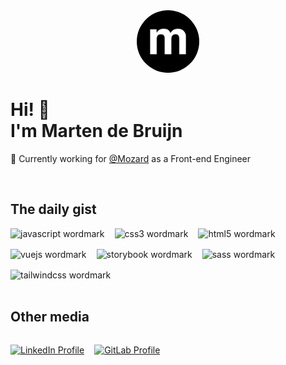 <div align="center">
  <img src="./img/avatar.png" alt="picture of the letter m" style="border-radius: 50%;" height="100" width="100" />
</div>

# Hi! 👋<br>I'm Marten de Bruijn

🏢 Currently working for [@Mozard](https://mozard.nl) as a Front-end Engineer

<br>

## The daily gist

<ul style="list-style-type:none;display:flex;flex-wrap:wrap;gap:1rem;padding:0;margin:0;">
  <li><img src='https://cdn.jsdelivr.net/gh/devicons/devicon/icons/javascript/javascript-original.svg' width="40" height="40" alt="javascript wordmark" title="JavaScript" /></li>
  <li><img src='https://cdn.jsdelivr.net/gh/devicons/devicon/icons/css3/css3-original-wordmark.svg' width="40" height="40" alt="css3 wordmark" title="CSS3" /></li>
  <li><img src='https://cdn.jsdelivr.net/gh/devicons/devicon/icons//html5/html5-original-wordmark.svg' width="40" height="40" alt="html5 wordmark" title="HTML5" /></li>
  <li><img src='https://cdn.jsdelivr.net/gh/devicons/devicon/icons/vuejs/vuejs-original-wordmark.svg' width="40" height="40" alt="vuejs wordmark" title="Vue.js" /></li>
  <li><img src='https://cdn.jsdelivr.net/gh/devicons/devicon/icons/storybook/storybook-original-wordmark.svg' width="40" height="40" alt="storybook wordmark" title="Storybook" /></li>
  <li><img src='https://cdn.jsdelivr.net/gh/devicons/devicon/icons/sass/sass-original.svg' width="40" height="40" alt="sass wordmark" title="Sass" /></li>
  <li><img src='https://cdn.jsdelivr.net/gh/devicons/devicon/icons/tailwindcss/tailwindcss-original-wordmark.svg' width="40" height="40" alt="tailwindcss wordmark" title="TailwindCSS" /></li>
</ul>

<br>

## Other media

<div style="display:flex;flex-wrap:wrap;gap:1rem;">

[![LinkedIn Profile](https://img.shields.io/badge/LinkedIn-0077B5?style=for-the-badge&logo=linkedin&logoColor=white)](https://www.linkedin.com/in/martendebruijn/)

[![GitLab Profile](https://img.shields.io/badge/GitLab-330F63?style=for-the-badge&logo=gitlab&logoColor=white)](https://gitlab.com/martendebruijn/)

</div>

